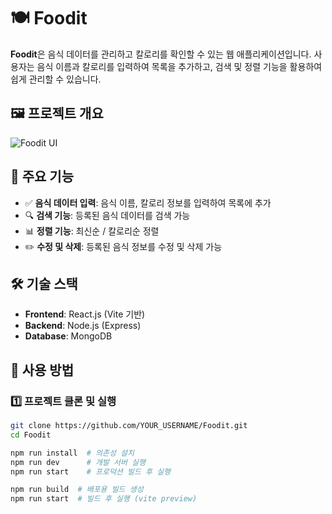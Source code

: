 # 🍽️ Foodit  

**Foodit**은 음식 데이터를 관리하고 칼로리를 확인할 수 있는 웹 애플리케이션입니다. 사용자는 음식 이름과 칼로리를 입력하여 목록을 추가하고, 검색 및 정렬 기능을 활용하여 쉽게 관리할 수 있습니다.  

## 🖼️ 프로젝트 개요  
![Foodit UI](https://github.com/user-attachments/assets/03b8c92a-7b8c-4ef3-a19f-a4fc3565974b)


## 🚀 주요 기능  
- ✅ **음식 데이터 입력**: 음식 이름, 칼로리 정보를 입력하여 목록에 추가  
- 🔍 **검색 기능**: 등록된 음식 데이터를 검색 가능  
- 📊 **정렬 기능**: 최신순 / 칼로리순 정렬  
- ✏️ **수정 및 삭제**: 등록된 음식 정보를 수정 및 삭제 가능  

## 🛠️ 기술 스택  
- **Frontend**: React.js (Vite 기반)  
- **Backend**: Node.js (Express)  
- **Database**: MongoDB  

## 📌 사용 방법  

### 1️⃣ 프로젝트 클론 및 실행  
```bash
git clone https://github.com/YOUR_USERNAME/Foodit.git
cd Foodit

npm run install  # 의존성 설치
npm run dev      # 개발 서버 실행
npm run start    # 프로덕션 빌드 후 실행

npm run build  # 배포용 빌드 생성
npm run start  # 빌드 후 실행 (vite preview)
